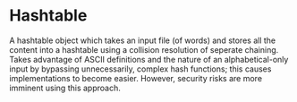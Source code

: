 # Hashtable

A hashtable object which takes an input file (of words) and stores all the content into a hashtable using a collision resolution of seperate chaining. Takes advantage of ASCII definitions and the nature of an alphabetical-only input by bypassing unnecessarily, complex hash functions; this causes implementations to become easier. However, security risks are more imminent using this approach.
